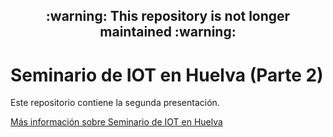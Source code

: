 <h2 align="center">:warning: This repository is not longer maintained :warning:</h2>

# Seminario de IOT en Huelva (Parte 2)

Este repositorio contiene la segunda presentación.

[Más información sobre Seminario de IOT en Huelva ](https://speaking.ulisesgascon.com/seminario-iot-huelva-inteligente)
